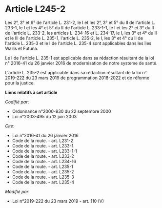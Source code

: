# Article L245-2

Les 2°, 3° et 6° de l'article L. 231-2, le I et les 2°, 3° et 5° du II de l'article L. 233-1, le I et les 4° et 5° du II de
l'article L. 233-1-1, le I et les 2° et 3° du II de l'article L. 233-2, les articles L. 234-16 et L. 234-17, le I, les 3° et
4° du II et le III de l'article L. 235-1, l'article L. 235-2, le I, les 3° et 4° du II de l'article L. 235-3 et le I de
l'article L. 235-4 sont applicables dans les îles Wallis et Futuna.

Le I de l'article L. 235-1 est applicable dans sa rédaction résultant de la loi n° 2016-41 du 26 janvier 2016 de
modernisation de notre système de santé.

L'article L. 235-2 est applicable dans sa rédaction résultant de la loi n° 2019-222 du 23 mars 2019 de programmation
2018-2022 et de réforme pour la justice.

**Liens relatifs à cet article**

_Codifié par_:

  - Ordonnance n°2000-930 du 22 septembre 2000
  - Loi n°2003-495 du 12 juin 2003

_Cite_:

  - Loi n°2016-41 du 26 janvier 2016
  - Code de la route. - art. L231-2
  - Code de la route. - art. L233-1
  - Code de la route. - art. L233-1-1
  - Code de la route. - art. L233-2
  - Code de la route. - art. L234-16
  - Code de la route. - art. L235-1
  - Code de la route. - art. L235-2
  - Code de la route. - art. L235-3
  - Code de la route. - art. L235-4

_Modifié par_:

  - Loi n°2019-222 du 23 mars 2019 - art. 110 (V)
